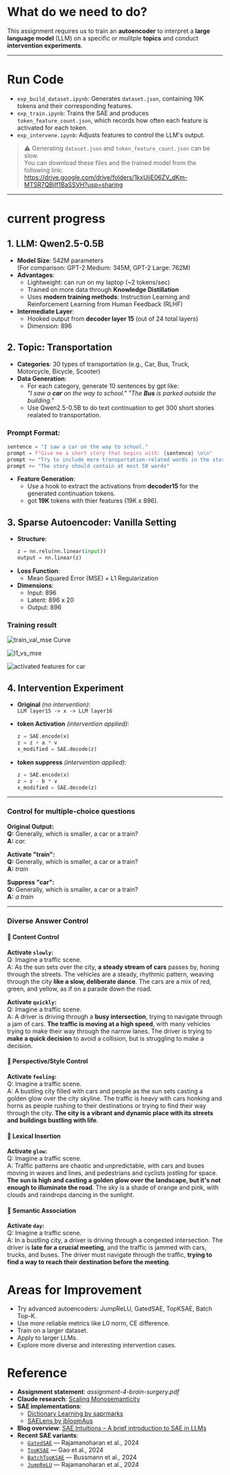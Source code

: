 # What do we need to do?

This assignment requires us to train an **autoencoder** to interpret a **large language model** (LLM) on a specific or mulitple **topics** and conduct **intervention experiments**.

---
# Run Code

- `exp_build_dataset.ipynb`: Generates `dataset.json`, containing 19K tokens and their corresponding features.  
- `exp_train.ipynb`: Trains the SAE and produces `token_feature_count.json`, which records how often each feature is activated for each token.  
- `exp_intervene.ipynb`: Adjusts features to control the LLM's output.

> ⚠️ Generating `dataset.json` and `token_feature_count.json` can be slow.  
> You can download these files and the trained model from the following link:  
> https://drive.google.com/drive/folders/1kxUiiE06ZV_dKm-MTSR7QBiIf1BaSSVH?usp=sharing


---

# current progress

## 1. LLM: Qwen2.5-0.5B
- **Model Size**: 542M parameters  
  (For comparison: GPT-2 Medium: 345M, GPT-2 Large: 762M)
- **Advantages**:
  - Lightweight: can run on my laptop (~2 tokens/sec)
  - Trained on more data through **Knowledge Distillation**
  - Uses **modern training methods**: Instruction Learning and Reinforcement Learning from Human Feedback (RLHF)
- **Intermediate Layer**:
  - Hooked output from **decoder layer 15** (out of 24 total layers)
  - Dimension: 896

## 2. Topic: Transportation
- **Categories**: 30 types of transportation (e.g., Car, Bus, Truck, Motorcycle, Bicycle, Scooter)
- **Data Generation**:
  - For each category, generate 10 sentences by gpt like:  
    *"I saw a ***car*** on the way to school."*
    *"The ***Bus*** is parked outside the building."*
  - Use Qwen2.5-0.5B to do text continuation to get 300 short stories realated to transportation.

### Prompt Format:
```python
sentence = "I saw a car on the way to school."
prompt = f"Give me a short story that begins with: {sentence} \n\n"
prompt += "Try to include more transportation-related words in the story.\n\n"
prompt += "The story should contain at most 50 words"
```
- **Feature Generation**:
    - Use a hook to extract the activations from **decoder15** for the generated continuation tokens.
    - got **19K** tokens with thier features (19K x 896).

## 3. Sparse Autoencoder: Vanilla Setting
- **Structure**:
    ```python
    z = nn.relu(nn.linear(input))
    output = nn.linear(z)
- **Loss Function**:
  - Mean Squared Error (MSE) + L1 Regularization
- **Dimensions**:
  - Input: 896
  - Latent: 896 x 20
  - Output: 896

### Training result
![train_val_mse Curve](./asset/train_val_mse.png)

![l1_vs_mse](./asset/l1_vs_mse.png)

![activated features for car](./asset/activated_features_car.png)


## 4. Intervention Experiment

- **Original** *(no intervention)*:  
  `LLM layer15 -> x -> LLM layer16`

- **token Activation** *(intervention applied)*:  
  ```python
  z = SAE.encode(x)
  z = z + a * v
  x_modified = SAE.decode(z)

- **token suppress** *(intervention applied)*:  
  ```python
  z = SAE.encode(x)
  z = z - b * v
  x_modified = SAE.decode(z)

---

### Control for multiple-choice questions

**Original Output:**  
**Q:** Generally, which is smaller, a car or a train?  
**A:** *car.*

**Activate "train":**  
**Q:** Generally, which is smaller, a car or a train?  
**A:** *train*

**Suppress "car":**  
**Q:** Generally, which is smaller, a car or a train?  
**A:** *a train*
  
---

### Diverse Answer Control

#### 🔹 Content Control

**Activate `slowly`:**  
Q: Imagine a traffic scene.  
A: As the sun sets over the city, **a steady stream of cars** passes by, honing through the streets. The vehicles are a steady, rhythmic pattern, weaving through the city **like a slow, deliberate dance**. The cars are a mix of red, green, and yellow, as if on a parade down the road.

**Activate `quickly`:**  
Q: Imagine a traffic scene.  
A: A driver is driving through a **busy intersection**, trying to navigate through a jam of cars. **The traffic is moving at a high speed**, with many vehicles trying to make their way through the narrow lanes. The driver is trying to **make a quick decision** to avoid a collision, but is struggling to make a decision.

#### 🔹 Perspective/Style Control

**Activate `feeling`:**  
Q: Imagine a traffic scene.  
A: A bustling city filled with cars and people as the sun sets casting a golden glow over the city skyline. The traffic is heavy with cars honking and horns as people rushing to their destinations or trying to find their way through the city. **The city is a vibrant and dynamic place with its streets and buildings bustling with life**.

#### 🔹 Lexical Insertion

**Activate `glow`:**  
Q: Imagine a traffic scene.  
A: Traffic patterns are chaotic and unpredictable, with cars and buses moving in waves and lines, and pedestrians and cyclists jostling for space. **The sun is high and casting a golden glow over the landscape, but it's not enough to illuminate the road**. The sky is a shade of orange and pink, with clouds and raindrops dancing in the sunlight.

#### 🔹 Semantic Association

**Activate `day`:**  
Q: Imagine a traffic scene.  
A: In a bustling city, a driver is driving through a congested intersection. The driver is **late for a crucial meeting**, and the traffic is jammed with cars, trucks, and buses. The driver must navigate through the traffic, **trying to find a way to reach their destination before the meeting**.


# Areas for Improvement

- Try advanced autoencoders: JumpReLU, GatedSAE, TopKSAE, Batch Top-K.
- Use more reliable metrics like L0 norm,  CE difference.
- Train on a larger dataset.
- Apply to larger LLMs.
- Explore more diverse and interesting intervention cases.


# Reference
- **Assignment statement**: *assignment-4-brain-surgery.pdf*  
- **Claude research**: [Scaling Monosemanticity](https://transformer-circuits.pub/2024/scaling-monosemanticity/index.html)  
- **SAE implementations**:  
  - [Dictionary Learning by saprmarks](https://github.com/saprmarks/dictionary_learning)  
  - [SAELens by jbloomAus](https://github.com/jbloomAus/SAELens/tree/main)  
- **Blog overview**: [SAE Intuitions – A brief introduction to SAE in LLMs](https://adamkarvonen.github.io/machine_learning/2024/06/11/sae-intuitions.html)  
- **Recent SAE variants**:  
  - [`GatedSAE`](https://arxiv.org/abs/2404.16014) — Rajamanoharan et al., 2024  
  - [`TopKSAE`](https://arxiv.org/abs/2406.04093) — Gao et al., 2024  
  - [`BatchTopKSAE`](https://arxiv.org/abs/2412.06410) — Bussmann et al., 2024  
  - [`JumpReLU`](https://arxiv.org/abs/2407.14435) — Rajamanoharan et al., 2024





